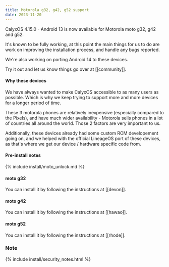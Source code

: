 ```yaml
---
title: Motorola g32, g42, g52 support
date: 2023-11-20
---
```


CalyxOS 4.15.0 - Android 13 is now available for Motorola moto g32, g42 and g52.

It's known to be fully working, at this point the main things for us to do are work on improving the installation process, and handle any bugs reported.

We're also working on porting Android 14 to these devices.

Try it out and let us know things go over at [[community]].

#### Why these devices

We have always wanted to make CalyxOS accessible to as many users as possible. Which is why we keep trying to support more and more devices for a longer period of time.

These 3 motorola phones are relatively inexpensive (especially compared to the Pixels), and have much wider availability - Motorola sells phones in a lot of countries all around the world. Those 2 factors are very important to us.

Additionally, these devices already had some custom ROM developement going on, and we helped with the official LineageOS port of these devices, as that's where we get our device / hardware specific code from.

#### Pre-install notes

{% include install/moto_unlock.md %}

#### moto g32

You can install it by following the instructions at [[devon]].

#### moto g42

You can install it by following the instructions at [[hawao]].

#### moto g52

You can install it by following the instructions at [[rhode]].

### Note

{% include install/security_notes.html %}
